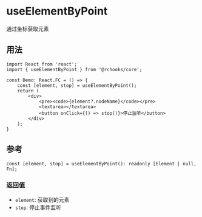 # useElementByPoint

通过坐标获取元素

## 用法
```tsx
import React from 'react';
import { useElementByPoint } from '@rchooks/core';

const Demo: React.FC = () => {
    const [element, stop] = useElementByPoint();
    return (
        <div>
            <pre><code>{element?.nodeName}</code></pre>
            <textarea></textarea>
            <button onClick={() => stop()}>停止监听</button>
        </div>
    );
}
```

## 参考
```tsx
const [element, stop] = useElementByPoint(): readonly [Element | null, Fn];
```

### 返回值
- `element`: 获取到的元素
- `stop`: 停止事件监听
